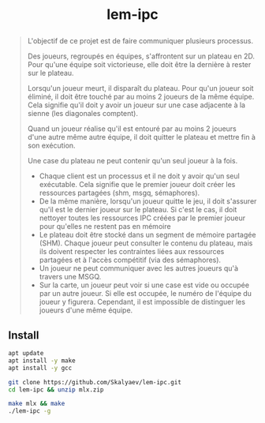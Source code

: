 # <p align="center">lem-ipc</p>

> L'objectif de ce projet est de faire communiquer plusieurs processus.
>
> Des joueurs, regroupés en équipes, s'affrontent sur un plateau en 2D.
> Pour qu'une équipe soit victorieuse, elle doit être la dernière à rester sur le plateau.
>
> Lorsqu'un joueur meurt, il disparaît du plateau.
> Pour qu'un joueur soit éliminé, il doit être touché par au moins 2 joueurs de la même équipe.
> Cela signifie qu'il doit y avoir un joueur sur une case adjacente à la sienne (les diagonales comptent).
>
> Quand un joueur réalise qu'il est entouré par au moins 2 joueurs d'une autre même autre équipe,
> il doit quitter le plateau et mettre fin à son exécution.
>
> Une case du plateau ne peut contenir qu'un seul joueur à la fois.
>
> - Chaque client est un processus et il ne doit y avoir qu'un seul exécutable.
>   Cela signifie que le premier joueur doit créer les ressources partagées (shm, msgq, sémaphores).
> - De la même manière, lorsqu'un joueur quitte le jeu,
>   il doit s'assurer qu'il est le dernier joueur sur le plateau.
>   Si c'est le cas, il doit nettoyer toutes les ressources IPC créées par le premier joueur
>   pour qu'elles ne restent pas en mémoire
> - Le plateau doit être stocké dans un segment de mémoire partagée (SHM).
>   Chaque joueur peut consulter le contenu du plateau,
>   mais ils doivent respecter les contraintes liées aux ressources partagées
>   et à l'accès compétitif (via des sémaphores).
> - Un joueur ne peut communiquer avec les autres joueurs qu'à travers une MSGQ.
> - Sur la carte, un joueur peut voir si une case est vide ou occupée par un autre joueur.
>   Si elle est occupée, le numéro de l'équipe du joueur y figurera.
>   Cependant, il est impossible de distinguer les joueurs d'une même équipe.

## Install

```bash
apt update
apt install -y make
apt install -y gcc
```

```bash
git clone https://github.com/Skalyaev/lem-ipc.git
cd lem-ipc && unzip mlx.zip

make mlx && make
./lem-ipc -g
```
